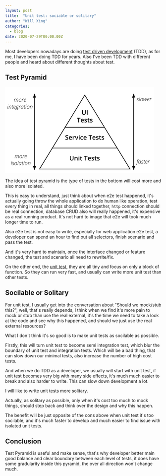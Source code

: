 ```yaml
---
layout: post
title:  "Unit test: sociable or solitary"
author: "Will Xing"
categories:
  - blog
date: 2020-07-29T00:00:00Z
---
```


Most developers nowadays are doing [test driven development](https://en.wikipedia.org/wiki/Test-driven_development) (TDD), as for me, I have been doing TDD for years. Also I've been TDD with different people and heard about different thoughts about test.

## Test Pyramid

![~Test Pyramid~](/assets/images/traditional-pyramid.png)

The idea of test pyramid is the type of tests in the bottom will cost more and also more isolated.

This is easy to understand, just think about when e2e test happened, it's actually going throw the whole application to do human like operation, test every thing in real, all things should linked together, `http` connection should be real connection, database CRUD also will really happened, it's expensive as a real running product. It's not hard to image that e2e will took much longer time to run.

Also e2e test is not easy to write, especially for web application e2e test, a developer can spend an hour to find out all selectors, finish scenario and pass the test.

And it's very hard to maintain, once the interface changed or feature changed, the test and scenario all need to rewrite/fix.

On the other end, the [unit test](https://en.wikipedia.org/wiki/Unit_testing), they are all tiny and focus on only a block of function. So they can run very fast, and usually can write more unit test than other tests.

## Socilable or Solitary

For unit test, I usually get into the conversation about "Should we mock/stub this?", well, that's really depends, I think when we find it's more pain to mock or stub than use the real external, it's the time we need to take a look at the code and see why this happened, and should we just use the real external resources?

What I don't think it's so good is to make unit tests as socilable as possible.

Firstly, this will turn unit test to become semi integration test, which blur the boundary of unit test and integration tests. Which will be a bad thing, that can slow down our minimal tests, also increase the number of high cost tests.

And when we do TDD as a developer, we usually will start with unit test, if unit test becomes very big with many side effects, it's much much easier to break and also harder to write. This can slow down development a lot.

I will like to write unit tests more solitary.

Actually, as solitary as possible, only when it's cost too much to mock things, should step back and think over the design and why this happen.

The benefit will be just opposite of the cons above when unit test it's too socilable, and it's much faster to develop and much easier to find issue with isolated unit tests.

## Conclusion

Test Pyramid is useful and make sense, that's why developer better main good balance and clear boundary between each level of tests, it does have some gradularity inside this pyramid, the over all direction won't change much.